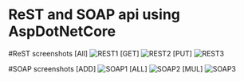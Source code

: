 # ReST and SOAP api using AspDotNetCore


#ReST screenshots
[All]
![REST1](https://github.com/Ravi-Acco/AspDotNetApi/assets/162353377/5c1b5396-3d21-4c73-bb97-2ea5741c32e7)
[GET]
![REST2](https://github.com/Ravi-Acco/AspDotNetApi/assets/162353377/85b03dfa-72fd-4033-a749-6fac54873d12)
[PUT]
![REST3](https://github.com/Ravi-Acco/AspDotNetApi/assets/162353377/c91bf4dd-7711-419b-9eb7-0c0f50694fa2)


#SOAP screenshots
[ADD]
![SOAP1](https://github.com/Ravi-Acco/AspDotNetApi/assets/162353377/948b2459-a86e-43ad-b5ce-0578bb0bb134)
[ALL]
![SOAP2](https://github.com/Ravi-Acco/AspDotNetApi/assets/162353377/48f88370-7a13-43f2-9b35-d5ab1d65bb34)
[MUL]
![SOAP3](https://github.com/Ravi-Acco/AspDotNetApi/assets/162353377/7c4b9e46-9ec4-4d0e-93d8-cc06fc3f69ed)

